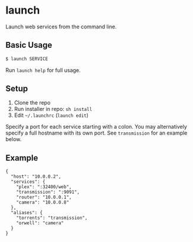 # launch

Launch web services from the command line.

## Basic Usage

```bash
$ launch SERVICE
```

Run `launch help` for full usage.

## Setup

1. Clone the repo
2. Run installer in repo: `sh install`
3. Edit `~/.launchrc` (`launch edit`)

Specify a port for each service starting with a colon. You may alternatively specify a full hostname with its own port. See `transmission` for an example below.

## Example
```
{
  "host": "10.0.0.2",
  "services": {
    "plex": ":32400/web",
    "transmission": ":9091",
    "router": "10.0.0.1",
    "camera": "10.0.0.8"
  },
  "aliases": {
    "torrents": "transmission",
    "orwell": "camera"
  }
}
```
